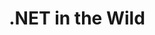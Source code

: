 ---
title: ".NET in the Wild"
type: "tv-show"
streaming: "twitch"
id: "dotnet-wild"
image: "dotnet-wild.png"
og_image: ""
weight: 7
menu:
    main:
        parent: "tv"
        weight: 7
# Text that appears on show index page under show name
description: Join Layla and guest from the .NET community to chat and code.
# Text that appears highlighted in green on show index page above show name
#teaser: Join Layla and guest from the .NET community to chat and code
# Text that shows on show page under show name
subheader: Join Layla and guest from the .NET community to chat and code.
# Any content below here shows up above episode index
---